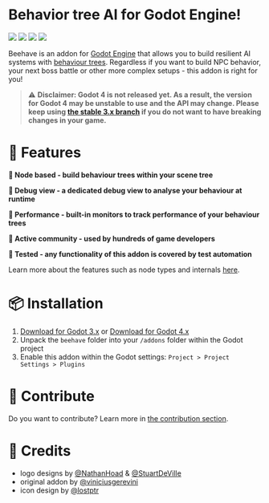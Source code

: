 # Behavior tree AI for Godot Engine!

![](https://img.shields.io/badge/Godot%20Compatible-4.0%2B-%234385B5) ![](https://img.shields.io/badge/Godot%20Compatible-3.0%2B-%234385B5) [![](https://img.shields.io/discord/785246324793540608.svg?label=&logo=discord&logoColor=ffffff&color=7389D8&labelColor=6A7EC2)](https://discord.com/invite/CKBuE5djXe) [![](https://img.shields.io/badge/%20%F0%9F%90%9D%20swag!%20-shop.bitbra.in-blueviolet)](https://shop.bitbra.in)

Beehave is an addon for [Godot Engine](https://godotengine.org) that allows you to build resilient AI systems with [behaviour trees](/learn.md). Regardless if you want to build NPC behavior, your next boss battle or other more complex setups - this addon is right for you!

> ⚠ **Disclaimer: Godot 4 is not released yet. As a result, the version for Godot 4 may be unstable to use and the API may change. Please keep using [the stable 3.x branch](https://github.com/bitbrain/beehave/tree/godot-3.x) if you do not want to have breaking changes in your game.**

# 🐝 Features

**🤖 Node based - build behaviour trees within your scene tree**

**🐛 Debug view - a dedicated debug view to analyse your behaviour at runtime**

**🚗 Performance - built-in monitors to track performance of your behaviour trees**

**🍯 Active community - used by hundreds of game developers**

**🧪 Tested - any functionality of this addon is covered by test automation**

Learn more about the features such as node types and internals [here](/learn.md).

# 📦 Installation

1. [Download for Godot 3.x](https://github.com/bitbrain/beehave/archive/refs/heads/godot-3.x.zip) or [Download for Godot 4.x](https://github.com/bitbrain/beehave/archive/refs/heads/godot-4.x.zip)
2. Unpack the `beehave` folder into your `/addons` folder within the Godot project
3. Enable this addon within the Godot settings: `Project > Project Settings > Plugins`

# 🍻 Contribute

Do you want to contribute? Learn more in [the contribution section](/contribute.md).

# 🥰 Credits

- logo designs by [@NathanHoad](https://twitter.com/nathanhoad) & [@StuartDeVille](https://twitter.com/StuartDeVille)
- original addon by [@viniciusgerevini](https://github.com/viniciusgerevini)
- icon design by [@lostptr](https://github.com/lostptr)